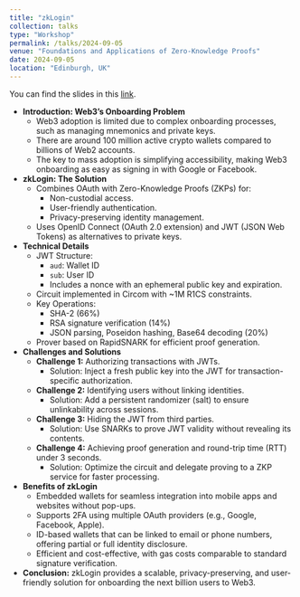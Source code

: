 ```yaml
---
title: "zkLogin"
collection: talks
type: "Workshop"
permalink: /talks/2024-09-05
venue: "Foundations and Applications of Zero-Knowledge Proofs"
date: 2024-09-05
location: "Edinburgh, UK"
---
```


You can find the slides in this <a class="artifact-link" target="_blank" href="{{ base_path }}/files/zkLogin_ZKF.pdf">link</a>.

<ul>
  <li><strong>Introduction: Web3’s Onboarding Problem</strong>
    <ul>
      <li>Web3 adoption is limited due to complex onboarding processes, such as managing mnemonics and private keys.</li>
      <li>There are around 100 million active crypto wallets compared to billions of Web2 accounts.</li>
      <li>The key to mass adoption is simplifying accessibility, making Web3 onboarding as easy as signing in with Google or Facebook.</li>
    </ul>
  </li>
  <li><strong>zkLogin: The Solution</strong>
    <ul>
      <li>Combines OAuth with Zero-Knowledge Proofs (ZKPs) for:
        <ul>
          <li>Non-custodial access.</li>
          <li>User-friendly authentication.</li>
          <li>Privacy-preserving identity management.</li>
        </ul>
      </li>
      <li>Uses OpenID Connect (OAuth 2.0 extension) and JWT (JSON Web Tokens) as alternatives to private keys.</li>
    </ul>
  </li>
  <li><strong>Technical Details</strong>
    <ul>
      <li>JWT Structure:
        <ul>
          <li><code>aud</code>: Wallet ID</li>
          <li><code>sub</code>: User ID</li>
          <li>Includes a nonce with an ephemeral public key and expiration.</li>
        </ul>
      </li>
      <li>Circuit implemented in Circom with ~1M R1CS constraints.</li>
      <li>Key Operations:
        <ul>
          <li>SHA-2 (66%)</li>
          <li>RSA signature verification (14%)</li>
          <li>JSON parsing, Poseidon hashing, Base64 decoding (20%)</li>
        </ul>
      </li>
      <li>Prover based on RapidSNARK for efficient proof generation.</li>
    </ul>
  </li>
  <li><strong>Challenges and Solutions</strong>
    <ul>
      <li><strong>Challenge 1:</strong> Authorizing transactions with JWTs.
        <ul>
          <li>Solution: Inject a fresh public key into the JWT for transaction-specific authorization.</li>
        </ul>
      </li>
      <li><strong>Challenge 2:</strong> Identifying users without linking identities.
        <ul>
          <li>Solution: Add a persistent randomizer (salt) to ensure unlinkability across sessions.</li>
        </ul>
      </li>
      <li><strong>Challenge 3:</strong> Hiding the JWT from third parties.
        <ul>
          <li>Solution: Use SNARKs to prove JWT validity without revealing its contents.</li>
        </ul>
      </li>
      <li><strong>Challenge 4:</strong> Achieving proof generation and round-trip time (RTT) under 3 seconds.
        <ul>
          <li>Solution: Optimize the circuit and delegate proving to a ZKP service for faster processing.</li>
        </ul>
      </li>
    </ul>
  </li>
  <li><strong>Benefits of zkLogin</strong>
    <ul>
      <li>Embedded wallets for seamless integration into mobile apps and websites without pop-ups.</li>
      <li>Supports 2FA using multiple OAuth providers (e.g., Google, Facebook, Apple).</li>
      <li>ID-based wallets that can be linked to email or phone numbers, offering partial or full identity disclosure.</li>
      <li>Efficient and cost-effective, with gas costs comparable to standard signature verification.</li>
    </ul>
  </li>
  <li><strong>Conclusion:</strong> zkLogin provides a scalable, privacy-preserving, and user-friendly solution for onboarding the next billion users to Web3.</li>
</ul>




